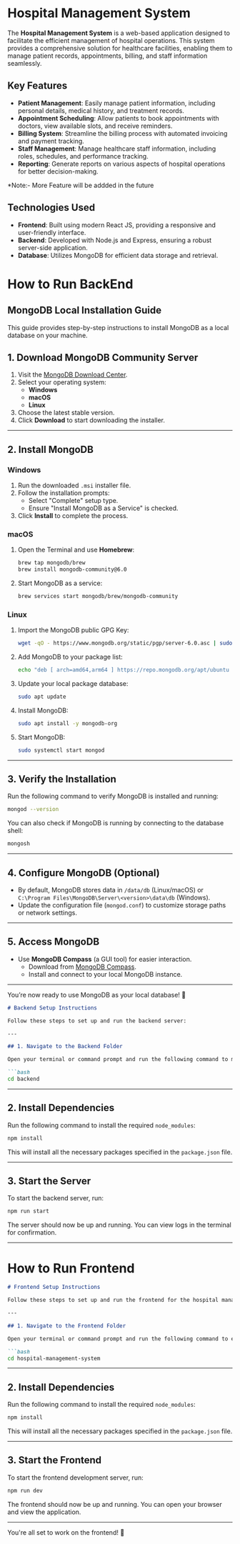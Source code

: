 # Hospital Management System

The **Hospital Management System** is a web-based application designed to facilitate the efficient management of hospital operations. This system provides a comprehensive solution for healthcare facilities, enabling them to manage patient records, appointments, billing, and staff information seamlessly. 

## Key Features

- **Patient Management**: Easily manage patient information, including personal details, medical history, and treatment records.
- **Appointment Scheduling**: Allow patients to book appointments with doctors, view available slots, and receive reminders.
- **Billing System**: Streamline the billing process with automated invoicing and payment tracking.
- **Staff Management**: Manage healthcare staff information, including roles, schedules, and performance tracking.
- **Reporting**: Generate reports on various aspects of hospital operations for better decision-making.

*Note:- More Feature will be addded in the future 

## Technologies Used

- **Frontend**: Built using modern React JS, providing a responsive and user-friendly interface.
- **Backend**: Developed with Node.js and Express, ensuring a robust server-side application.
- **Database**: Utilizes MongoDB for efficient data storage and retrieval.

# How to Run BackEnd

## MongoDB Local Installation Guide

This guide provides step-by-step instructions to install MongoDB as a local database on your machine.

## 1. Download MongoDB Community Server

1. Visit the [MongoDB Download Center](https://www.mongodb.com/try/download/community).
2. Select your operating system:
   - **Windows**
   - **macOS**
   - **Linux**
3. Choose the latest stable version.
4. Click **Download** to start downloading the installer.

---

## 2. Install MongoDB

### Windows
1. Run the downloaded `.msi` installer file.
2. Follow the installation prompts:
   - Select "Complete" setup type.
   - Ensure "Install MongoDB as a Service" is checked.
3. Click **Install** to complete the process.

### macOS
1. Open the Terminal and use **Homebrew**:
   ```bash
   brew tap mongodb/brew
   brew install mongodb-community@6.0
   ```
2. Start MongoDB as a service:
   ```bash
   brew services start mongodb/brew/mongodb-community
   ```

### Linux
1. Import the MongoDB public GPG Key:
   ```bash
   wget -qO - https://www.mongodb.org/static/pgp/server-6.0.asc | sudo apt-key add -
   ```
2. Add MongoDB to your package list:
   ```bash
   echo "deb [ arch=amd64,arm64 ] https://repo.mongodb.org/apt/ubuntu focal/mongodb-org/6.0 multiverse" | sudo tee /etc/apt/sources.list.d/mongodb-org-6.0.list
   ```
3. Update your local package database:
   ```bash
   sudo apt update
   ```
4. Install MongoDB:
   ```bash
   sudo apt install -y mongodb-org
   ```
5. Start MongoDB:
   ```bash
   sudo systemctl start mongod
   ```

---

## 3. Verify the Installation

Run the following command to verify MongoDB is installed and running:
```bash
mongod --version
```

You can also check if MongoDB is running by connecting to the database shell:
```bash
mongosh
```

---

## 4. Configure MongoDB (Optional)

- By default, MongoDB stores data in `/data/db` (Linux/macOS) or `C:\Program Files\MongoDB\Server\<version>\data\db` (Windows).
- Update the configuration file (`mongod.conf`) to customize storage paths or network settings.

---

## 5. Access MongoDB

- Use **MongoDB Compass** (a GUI tool) for easier interaction.
  - Download from [MongoDB Compass](https://www.mongodb.com/try/download/compass).
  - Install and connect to your local MongoDB instance.

---

You’re now ready to use MongoDB as your local database! 🚀

```markdown
# Backend Setup Instructions

Follow these steps to set up and run the backend server:

---

## 1. Navigate to the Backend Folder

Open your terminal or command prompt and run the following command to move into the backend folder:

```bash
cd backend
```

---

## 2. Install Dependencies

Run the following command to install the required `node_modules`:

```bash
npm install
```

This will install all the necessary packages specified in the `package.json` file.

---

## 3. Start the Server

To start the backend server, run:

```bash
npm run start
```

The server should now be up and running. You can view logs in the terminal for confirmation.

---

# How to Run Frontend

```markdown
# Frontend Setup Instructions

Follow these steps to set up and run the frontend for the hospital management system:

---

## 1. Navigate to the Frontend Folder

Open your terminal or command prompt and run the following command to enter the frontend folder:

```bash
cd hospital-management-system
```

---

## 2. Install Dependencies

Run the following command to install the required `node_modules`:

```bash
npm install
```

This will install all the necessary packages specified in the `package.json` file.

---

## 3. Start the Frontend

To start the frontend development server, run:

```bash
npm run dev
```

The frontend should now be up and running. You can open your browser and view the application.

---

You're all set to work on the frontend! 🚀
